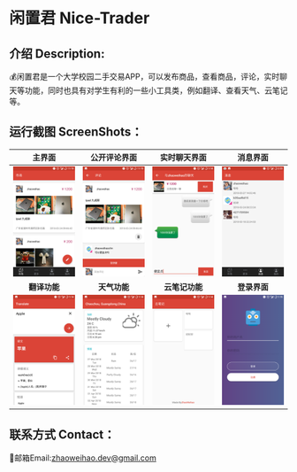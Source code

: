 

#  闲置君 Nice-Trader

## 介绍 Description:

💰闲置君是一个大学校园二手交易APP，可以发布商品，查看商品，评论，实时聊天等功能，同时也具有对学生有利的一些小工具类，例如翻译、查看天气、云笔记等。

## 运行截图 ScreenShots：

|             主界面              |              公开评论界面               |              实时聊天界面               |              消息界面               |
| :-----------------------------: | :-------------------------------------: | :-------------------------------------: | :---------------------------------: |
|   ![主界面](./art/主界面.png)   | ![公开评论界面](./art/公开评论界面.png) | ![实时聊天界面](./art/实时聊天界面.png) | ![消息页面后](./art/消息页面后.png) |
|          **翻译功能**           |              **天气功能**               |             **云笔记功能**              |            **登录界面**             |
| ![翻译界面](./art/翻译界面.png) |     ![天气界面](./art/天气界面.png)     |   ![云笔记界面](./art/云笔记界面.png)   |   ![登录界面](./art/登录界面.png)   |

## 联系方式 Contact：

📮邮箱Email:zhaoweihao.dev@gmail.com

